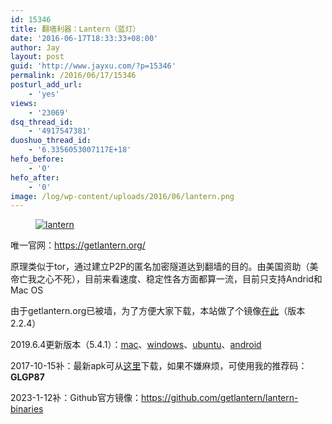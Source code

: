 ```yaml
---
id: 15346
title: 翻墙利器：Lantern（蓝灯）
date: '2016-06-17T18:33:33+08:00'
author: Jay
layout: post
guid: 'http://www.jayxu.com/?p=15346'
permalink: /2016/06/17/15346
posturl_add_url:
    - 'yes'
views:
    - '23069'
dsq_thread_id:
    - '4917547381'
duoshuo_thread_id:
    - '6.3356053007117E+18'
hefo_before:
    - '0'
hefo_after:
    - '0'
image: /log/wp-content/uploads/2016/06/lantern.png
---
```


<!-- wp:image {"id":15348,"linkDestination":"custom"} -->
<figure class="wp-block-image"><a href="http://www.jayxu.com/log/wp-content/uploads/2016/06/lantern.png"><img src="http://www.jayxu.com/log/wp-content/uploads/2016/06/lantern.png" alt="lantern" class="wp-image-15348"/></a></figure>
<!-- /wp:image -->

<!-- wp:paragraph -->
<p>唯一官网：<a href="https://getlantern.org/" target="_blank" rel="noopener noreferrer">https://getlantern.org/</a></p>
<!-- /wp:paragraph -->

<!-- wp:paragraph -->
<p>原理类似于tor，通过建立P2P的匿名加密隧道达到翻墙的目的。由美国资助（美帝亡我之心不死），目前来看速度、稳定性各方面都算一流，目前只支持Andrid和Mac OS</p>
<!-- /wp:paragraph -->

<!-- wp:paragraph -->
<p>由于getlantern.org已被墙，为了方便大家下载，本站做了个镜像<a rel="noopener noreferrer" href="http://www.jayxu.com/download/lantern-installer-beta.apk" target="_blank">在此</a>（版本2.2.4）</p>
<!-- /wp:paragraph -->

<!-- wp:paragraph -->
<p>2019.6.4更新版本（5.4.1）：<a aria-label="mac（在新窗口打开）" href="http://www.jayxu.com/download/lantern-installer.dmg" target="_blank" rel="noreferrer noopener">mac</a>、<a aria-label="windows（在新窗口打开）" href="http://www.jayxu.com/download/lantern-installer.exe" target="_blank" rel="noreferrer noopener">windows</a>、<a aria-label="ubuntu（在新窗口打开）" href="http://www.jayxu.com/download/lantern-installer-64-bit.deb" target="_blank" rel="noreferrer noopener">ubuntu</a>、<a href="https://pub-e41362a1ca5c46d4abec206b894791cc.r2.dev/lantern-installer.apk" target="_blank" rel="noreferrer noopener">android</a></p>
<!-- /wp:paragraph -->

<!-- wp:paragraph -->
<p>2017-10-15补：最新apk可从<a href="https://github.com/getlantern/mirror" target="_blank" rel="noopener noreferrer">这里</a>下载，如果不嫌麻烦，可使用我的推荐码：<strong>GLGP87</strong></p>
<!-- /wp:paragraph -->

<!-- wp:paragraph -->
<p>2023-1-12补：Github官方镜像：<a href="https://github.com/getlantern/lantern-binaries" target="_blank" rel="noreferrer noopener">https://github.com/getlantern/lantern-binaries</a></p>
<!-- /wp:paragraph -->